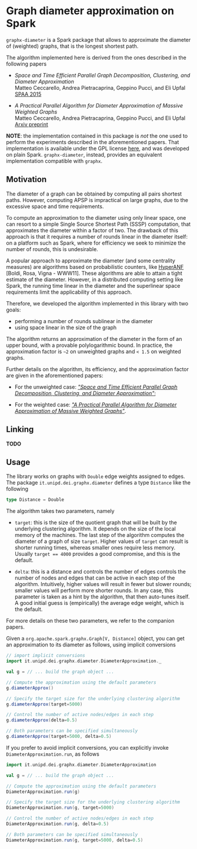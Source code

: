Graph diameter approximation on Spark
=====================================

`graphx-diameter` is a Spark package that allows to approximate the
diameter of (weighted) graphs, that is the longest shortest path.

The algorithm implemented here is derived from the ones described in
the following papers

 - _Space and Time Efficient Parallel Graph Decomposition, Clustering,
   and Diameter Approximation_ <br />
   Matteo Ceccarello, Andrea Pietracaprina, Geppino Pucci, and Eli
   Upfal <br />
   [SPAA 2015](http://dx.doi.org/10.1145/2755573.2755591)

 - _A Practical Parallel Algorithm for Diameter Approximation of
   Massive Weighted Graphs_ <br />
   Matteo Ceccarello, Andrea Pietracaprina, Geppino Pucci, and Eli
   Upfal <br />
   [Arxiv preprint](http://arxiv.org/abs/1506.03265)

**NOTE**: the implementation contained in this package is *not* the
  one used to perform the experiments described in the aforementioned
  papers. That implementation is available under the GPL license
  [here](http://crono.dei.unipd.it/gradias/), and was developed on
  plain Spark. `graphx-diameter`, instead, provides an equivalent
  implementation compatible with `graphx`.
  

Motivation
----------

The diameter of a graph can be obtained by computing all pairs
shortest paths. However, computing APSP is impractical on large
graphs, due to the excessive space and time requirements.

To compute an approximation to the diameter using only linear space,
one can resort to a simple Single Source Shortest Path (SSSP)
computation, that approximates the diameter within a factor of
two. The drawback of this approach is that it requires a number of
rounds linear in the diameter itself: on a platform such as Spark,
where for efficiency we seek to minimize the number of rounds, this
is undesirable.

A popular approach to approximate the diameter (and some centrality
measures) are algorithms based on probabilistic counters, like
[HyperANF](http://dl.acm.org/citation.cfm?doid=1963405.1963493)
[Boldi, Rosa, Vigna - WWW11]. These
algorithms are able to attain a tight estimate of the
diameter. However, in a distributed computing setting like Spark, the
running time linear in the diameter and the superlinear space
requirements limit the applicability of this approach.

Therefore, we developed the algorithm implemented in this library with
two goals:

 - performing a number of rounds sublinear in the diameter
 - using space linear in the size of the graph

The algorithm returns an approximation of the diameter in the form of
an upper bound, with a provable polylogarithmic bound. In practice,
the approximation factor is `~2` on unweighted graphs and `< 1.5` on
weighted graphs.

Further details on the algorithm, its efficiency, and the
approximation factor are given in the aforementioned papers:

 - For the unweighted case: [_"Space and Time Efficient Parallel Graph
   Decomposition, Clustering, and Diameter
   Approximation"_](http://dx.doi.org/10.1145/2755573.2755591);

 - For the weighted case: [_"A Practical Parallel Algorithm for
   Diameter Approximation of Massive Weighted
   Graphs"_](http://arxiv.org/abs/1506.03265).


Linking
-------

**TODO**


Usage
-----

The library works on graphs with `Double` edge weights assigned to
edges. The package `it.unipd.dei.graphx.diameter` defines a type
`Distance` like the following

```scala
type Distance = Double
```

The algorithm takes two parameters, namely

 - `target`: this is the size of the quotient graph that will be built
   by the underlying clustering algorithm. It depends on the size of
   the local memory of the machines. The last step of the algorithm
   computes the diameter of a graph of size `target`. Higher values of
   `target` can result is shorter running times, whereas smaller ones
   require less memory. Usually `target == 4000` provides a good
   compromise, and this is the default.

 - `delta`: this is a distance and controls the number of edges
   controls the number of nodes and edges that can be active in each
   step of the algorithm. Intuitively, higher values will result in
   fewer but slower rounds; smaller values will perform more shorter
   rounds. In any case, this parameter is taken as a hint by the
   algorithm, that then auto-tunes itself. A good initial guess is
   (empirically) the average edge weight, which is the default.

For more details on these two parameters, we refer to the companion
papers.

Given a `org.apache.spark.graphx.Graph[V, Distance]` object, you can
get an approximation to its diameter as follows, using implicit
conversions

```scala
// import implicit conversions
import it.unipd.dei.graphx.diameter.DiameterApproximation._

val g = // ... build the graph object ...

// Compute the approximation using the default parameters
g.diameterApprox()

// Specify the target size for the underlying clustering algorithm
g.diameterApprox(target=5000)

// Control the number of active nodes/edges in each step
g.diameterApprox(delta=0.5)

// Both parameters can be specified simultaneously
g.diameterApprox(target=5000, delta=0.5)
```

If you prefer to avoid implicit conversions, you can explicitly invoke
`DiameterApproximation.run`, as follows

```scala
import it.unipd.dei.graphx.diameter.DiameterApproximation

val g = // ... build the graph object ...

// Compute the approximation using the default parameters
DiameterApproximation.run(g)

// Specify the target size for the underlying clustering algorithm
DiameterApproximation.run(g, target=5000)

// Control the number of active nodes/edges in each step
DiameterApproximation.run(g, delta=0.5)

// Both parameters can be specified simultaneously
DiameterApproximation.run(g, target=5000, delta=0.5)
```

